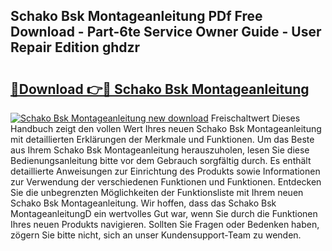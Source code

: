 ## Schako Bsk Montageanleitung PDf Free Download - Part-6te Service Owner Guide - User Repair Edition ghdzr

# <h2><a href="http://df6et8f.blite.top/?on=Schako+Bsk+Montageanleitung">🔗Download 👉🔴 Schako Bsk Montageanleitung</a></h2>

[![Schako Bsk Montageanleitung new download](https://i.imgur.com/lujVjoI.png)](http://df6et8f.blite.top/?on=Schako+Bsk+Montageanleitung)
Freischaltwert Dieses Handbuch zeigt den vollen Wert Ihres neuen Schako Bsk Montageanleitung mit detaillierten Erklärungen der Merkmale und Funktionen. Um das Beste aus Ihrem Schako Bsk Montageanleitung herauszuholen, lesen Sie diese Bedienungsanleitung bitte vor dem Gebrauch sorgfältig durch. Es enthält detaillierte Anweisungen zur Einrichtung des Produkts sowie Informationen zur Verwendung der verschiedenen Funktionen und Funktionen. Entdecken Sie die unbegrenzten Möglichkeiten der Funktionsliste mit Ihrem neuen Schako Bsk Montageanleitung. Wir hoffen, dass das Schako Bsk MontageanleitungD ein wertvolles Gut war, wenn Sie durch die Funktionen Ihres neuen Produkts navigieren. Sollten Sie Fragen oder Bedenken haben, zögern Sie bitte nicht, sich an unser Kundensupport-Team zu wenden.
